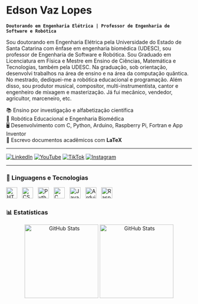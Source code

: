 # Edson Vaz Lopes

**`Doutorando em Engenharia Elétrica | Professor de Engenharia de Software e Robótica`**

Sou doutorando em Engenharia Elétrica pela Universidade do Estado de Santa Catarina com ênfase em engenharia biomédica (UDESC), sou professor de Engenharia de Software e Robótica. Sou Graduado em Licenciatura em Física e Mestre em Ensino de Ciências, Matemática e Tecnologias, também pela UDESC. Na graduação, sob orientação, desenvolvi trabalhos na área de ensino e na área da computação quântica. No mestrado, dediquei-me a robótica educacional e programação. Além disso, sou produtor musical, compositor, multi-instrumentista, cantor e engenheiro de mixagem e masterização. Já fui mecânico, vendedor, agricultor, marceneiro, etc. 

📚 Ensino por investigação e alfabetização científica  
🔬 Robótica Educacional e Engenharia Biomédica  
🖥️ Desenvolvimento com C, Python, Arduino, Raspberry Pi, Fortran e App Inventor  
📄 Escrevo documentos acadêmicos com **LaTeX**  

---

<p align="center">

[![LinkedIn](https://img.shields.io/badge/LinkedIn-%230077B5?style=for-the-badge&logo=linkedin&logoColor=white)](https://www.linkedin.com/in/edsonvazlopes/)
[![YouTube](https://custom-icon-badges.demolab.com/youtube/channel/subscribers/UC_-uuuZbY0AAt9CViNzvc-Q?color=%23E05D44&label=Inscreva-se&logo=video&logoColor=white&style=for-the-badge&labelColor=CE4630)](https://www.youtube.com/@som_e_ciencia_e_tecnologia?sub_confirmation=1)
[![TikTok](https://img.shields.io/badge/TikTok-%2300FFFF?style=for-the-badge&logo=tiktok&logoColor=white)](https://www.tiktok.com/@prof_edson_vaz_lopes)
[![Instagram](https://img.shields.io/badge/Instagram-%23E4405F?style=for-the-badge&logo=instagram&logoColor=white)](https://www.instagram.com/edson_vaz_lopes/)

</p>

---

### 🤖 Linguagens e Tecnologias

<img 
    align="left" 
    alt="HTML"
    title="HTML" 
    width="30px" 
    style="padding-right: 10px;" 
    src="https://cdn.jsdelivr.net/gh/devicons/devicon@latest/icons/html5/html5-original.svg" 
/>
<img 
    align="left" 
    alt="CSS" 
    title="CSS"
    width="30px" 
    style="padding-right: 10px;" 
    src="https://cdn.jsdelivr.net/gh/devicons/devicon@latest/icons/css3/css3-original.svg" 
/>
<img 
    align="left" 
    alt="Python" 
    title="Python"
    width="30px" 
    style="padding-right: 10px;" 
    src="https://cdn.jsdelivr.net/gh/devicons/devicon@latest/icons/python/python-original.svg" 
/>
<img 
    align="left" 
    alt="C"
    title="C"
    width="30px" 
    style="padding-right: 10px;" 
    src="https://cdn.jsdelivr.net/gh/devicons/devicon@latest/icons/c/c-original.svg" 
/>
<img 
    align="left" 
    alt="Java"
    title="Java"
    width="30px" 
    style="padding-right: 10px;" 
    src="https://cdn.jsdelivr.net/gh/devicons/devicon@latest/icons/java/java-original.svg" 
/>
<img 
    align="left" 
    alt="Arduino"
    title="Arduino"
    width="30px" 
    style="padding-right: 10px;" 
    src="https://cdn.jsdelivr.net/gh/devicons/devicon@latest/icons/arduino/arduino-original.svg" 
/>
<img 
    align="left" 
    alt="Raspberry Pi"
    title="Raspberry Pi"
    width="30px" 
    style="padding-right: 10px;" 
    src="https://cdn.jsdelivr.net/gh/devicons/devicon@latest/icons/raspberrypi/raspberrypi-original.svg" 
/>

<br/>
<br/>

### 📊 Estatísticas

<p align="center">
  <img 
    alt="GitHub Stats" 
    height="200" 
    src="https://github-readme-stats.vercel.app/api?username=edsonvazlopes&show_icons=true&theme=tokyonight&include_all_commits=true&locale=pt-br" 
  />
  <img 
    alt="GitHub Stats" 
    height="200" 
    src="https://github-readme-stats.vercel.app/api/top-langs/?username=edsonvazlopes&theme=tokyonight&layout=compact&custom_title=Tecnologias&langs_count=9" 
  />
</p>
